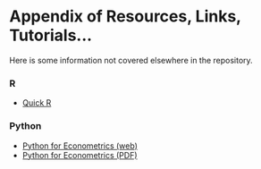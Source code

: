 # Appendix of Resources, Links, Tutorials...

Here is some information not covered elsewhere in the repository.



### R
- [Quick R](http://www.statmethods.net/)

### Python
- [Python for Econometrics (web)](http://www.kevinsheppard.com/Python_for_Econometrics)
- [Python for Econometrics (PDF)](http://www.kevinsheppard.com/images/0/09/Python_introduction.pdf)
